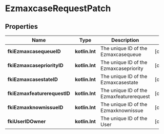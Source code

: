 
# EzmaxcaseRequestPatch

## Properties
| Name | Type | Description | Notes |
| ------------ | ------------- | ------------- | ------------- |
| **fkiEzmaxcasequeueID** | **kotlin.Int** | The unique ID of the Ezmaxcasequeue |  [optional] |
| **fkiEzmaxcasepriorityID** | **kotlin.Int** | The unique ID of the Ezmaxcasepriority |  [optional] |
| **fkiEzmaxcasestateID** | **kotlin.Int** | The unique ID of the Ezmaxcasestate |  [optional] |
| **fkiEzmaxfeaturerequestID** | **kotlin.Int** | The unique ID of the Ezmaxfeaturerequest |  [optional] |
| **fkiEzmaxknownissueID** | **kotlin.Int** | The unique ID of the Ezmaxknownissue |  [optional] |
| **fkiUserIDOwner** | **kotlin.Int** | The unique ID of the User |  [optional] |



